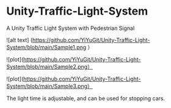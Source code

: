 # Unity-Traffic-Light-System
 A Unity Traffic Light System with Pedestrian Signal
 

![alt text] (https://github.com/YiYuGit/Unity-Traffic-Light-System/blob/main/Sample1.png ）

![plot](https://github.com/YiYuGit/Unity-Traffic-Light-System/blob/main/Sample2.png）

![plot](https://github.com/YiYuGit/Unity-Traffic-Light-System/blob/main/Sample3.png）

 The light time is adjustable, and can be used for stopping cars.
